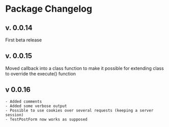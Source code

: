 # Package Changelog

## v. 0.0.14
First beta release

## v. 0.0.15
Moved callback into a class function to make it possible for
extending class to override the execute() function

## v 0.0.16
    - Added comments
    - Added some verbose output
    - Possible to use cookies over several requests (keeping a server session)
    - TestPostForm now works as supposed